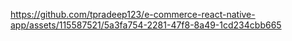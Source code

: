

https://github.com/tpradeep123/e-commerce-react-native-app/assets/115587521/5a3fa754-2281-47f8-8a49-1cd234cbb665

